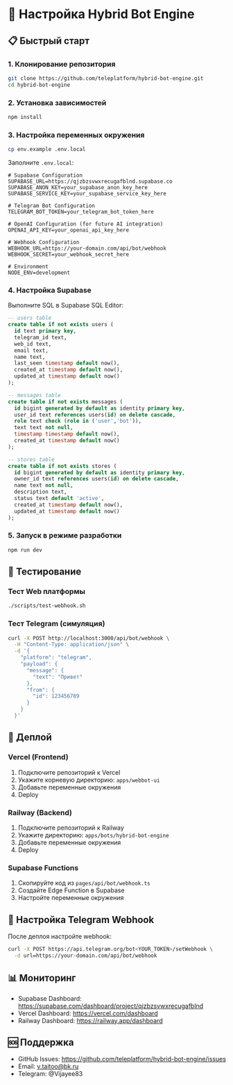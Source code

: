 # 🚀 Настройка Hybrid Bot Engine

## 📋 Быстрый старт

### 1. Клонирование репозитория

```bash
git clone https://github.com/teleplatform/hybrid-bot-engine.git
cd hybrid-bot-engine
```

### 2. Установка зависимостей

```bash
npm install
```

### 3. Настройка переменных окружения

```bash
cp env.example .env.local
```

Заполните `.env.local`:

```env
# Supabase Configuration
SUPABASE_URL=https://qjzbzsvwxrecugafblnd.supabase.co
SUPABASE_ANON_KEY=your_supabase_anon_key_here
SUPABASE_SERVICE_KEY=your_supabase_service_key_here

# Telegram Bot Configuration
TELEGRAM_BOT_TOKEN=your_telegram_bot_token_here

# OpenAI Configuration (for future AI integration)
OPENAI_API_KEY=your_openai_api_key_here

# Webhook Configuration
WEBHOOK_URL=https://your-domain.com/api/bot/webhook
WEBHOOK_SECRET=your_webhook_secret_here

# Environment
NODE_ENV=development
```

### 4. Настройка Supabase

Выполните SQL в Supabase SQL Editor:

```sql
-- users table
create table if not exists users (
  id text primary key,
  telegram_id text,
  web_id text,
  email text,
  name text,
  last_seen timestamp default now(),
  created_at timestamp default now(),
  updated_at timestamp default now()
);

-- messages table
create table if not exists messages (
  id bigint generated by default as identity primary key,
  user_id text references users(id) on delete cascade,
  role text check (role in ('user','bot')),
  text text not null,
  timestamp timestamp default now(),
  created_at timestamp default now()
);

-- stores table
create table if not exists stores (
  id bigint generated by default as identity primary key,
  owner_id text references users(id) on delete cascade,
  name text not null,
  description text,
  status text default 'active',
  created_at timestamp default now(),
  updated_at timestamp default now()
);
```

### 5. Запуск в режиме разработки

```bash
npm run dev
```

## 🧪 Тестирование

### Тест Web платформы

```bash
./scripts/test-webhook.sh
```

### Тест Telegram (симуляция)

```bash
curl -X POST http://localhost:3000/api/bot/webhook \
  -H "Content-Type: application/json" \
  -d '{
    "platform": "telegram",
    "payload": {
      "message": {
        "text": "Привет"
      },
      "from": {
        "id": 123456789
      }
    }
  }'
```

## 🚀 Деплой

### Vercel (Frontend)

1. Подключите репозиторий к Vercel
2. Укажите корневую директорию: `apps/webbot-ui`
3. Добавьте переменные окружения
4. Deploy

### Railway (Backend)

1. Подключите репозиторий к Railway
2. Укажите директорию: `apps/bots/hybrid-bot-engine`
3. Добавьте переменные окружения
4. Deploy

### Supabase Functions

1. Скопируйте код из `pages/api/bot/webhook.ts`
2. Создайте Edge Function в Supabase
3. Настройте переменные окружения

## 🔧 Настройка Telegram Webhook

После деплоя настройте webhook:

```bash
curl -X POST https://api.telegram.org/bot<YOUR_TOKEN>/setWebhook \
  -d url=https://your-domain.com/api/bot/webhook
```

## 📊 Мониторинг

- Supabase Dashboard: https://supabase.com/dashboard/project/qjzbzsvwxrecugafblnd
- Vercel Dashboard: https://vercel.com/dashboard
- Railway Dashboard: https://railway.app/dashboard

## 🆘 Поддержка

- GitHub Issues: https://github.com/teleplatform/hybrid-bot-engine/issues
- Email: v.taitoo@bk.ru
- Telegram: @Vijayee83
